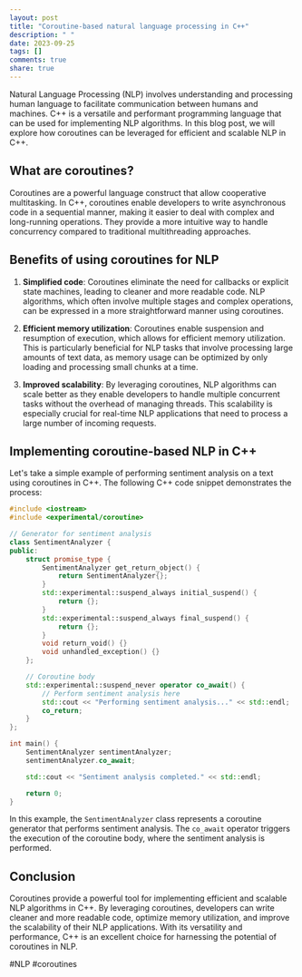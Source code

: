 ```yaml
---
layout: post
title: "Coroutine-based natural language processing in C++"
description: " "
date: 2023-09-25
tags: []
comments: true
share: true
---
```


Natural Language Processing (NLP) involves understanding and processing human language to facilitate communication between humans and machines. C++ is a versatile and performant programming language that can be used for implementing NLP algorithms. In this blog post, we will explore how coroutines can be leveraged for efficient and scalable NLP in C++.

## What are coroutines?

Coroutines are a powerful language construct that allow cooperative multitasking. In C++, coroutines enable developers to write asynchronous code in a sequential manner, making it easier to deal with complex and long-running operations. They provide a more intuitive way to handle concurrency compared to traditional multithreading approaches.

## Benefits of using coroutines for NLP

1. **Simplified code**: Coroutines eliminate the need for callbacks or explicit state machines, leading to cleaner and more readable code. NLP algorithms, which often involve multiple stages and complex operations, can be expressed in a more straightforward manner using coroutines.

2. **Efficient memory utilization**: Coroutines enable suspension and resumption of execution, which allows for efficient memory utilization. This is particularly beneficial for NLP tasks that involve processing large amounts of text data, as memory usage can be optimized by only loading and processing small chunks at a time.

3. **Improved scalability**: By leveraging coroutines, NLP algorithms can scale better as they enable developers to handle multiple concurrent tasks without the overhead of managing threads. This scalability is especially crucial for real-time NLP applications that need to process a large number of incoming requests.

## Implementing coroutine-based NLP in C++

Let's take a simple example of performing sentiment analysis on a text using coroutines in C++. The following C++ code snippet demonstrates the process:

```cpp
#include <iostream>
#include <experimental/coroutine>

// Generator for sentiment analysis
class SentimentAnalyzer {
public:
    struct promise_type {
        SentimentAnalyzer get_return_object() {
            return SentimentAnalyzer{};
        }
        std::experimental::suspend_always initial_suspend() {
            return {};
        }
        std::experimental::suspend_always final_suspend() {
            return {};
        }
        void return_void() {}
        void unhandled_exception() {}
    };

    // Coroutine body
    std::experimental::suspend_never operator co_await() {
        // Perform sentiment analysis here
        std::cout << "Performing sentiment analysis..." << std::endl;
        co_return;
    }
};

int main() {
    SentimentAnalyzer sentimentAnalyzer;
    sentimentAnalyzer.co_await;

    std::cout << "Sentiment analysis completed." << std::endl;

    return 0;
}
```

In this example, the `SentimentAnalyzer` class represents a coroutine generator that performs sentiment analysis. The `co_await` operator triggers the execution of the coroutine body, where the sentiment analysis is performed.

## Conclusion

Coroutines provide a powerful tool for implementing efficient and scalable NLP algorithms in C++. By leveraging coroutines, developers can write cleaner and more readable code, optimize memory utilization, and improve the scalability of their NLP applications. With its versatility and performance, C++ is an excellent choice for harnessing the potential of coroutines in NLP.

#NLP #coroutines